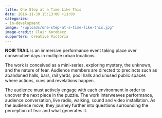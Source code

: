```yaml
---
title: One Step at a Time Like This
date: 2016-11-30 15:13:00 +11:00
categories:
- in-development
image: "/uploads/one-step-at-a-time-like-this.jpg"
image-credit: Clair Korobacz
supporters: Creative Victoria
---
```


**NOIR TRAIL** is an immersive performance event taking place over consecutive days in multiple urban locations.

The work is conceived as a mini-series, exploring mystery, the unknown, and the nature of fear. Audience members are directed to precincts such as abandoned halls, bars, rail yards, pool halls and unused public spaces where actions, cues and revelations happen. 

The audience must actively engage with each environment in order to uncover the next piece in the puzzle. The work interweaves performance, audience conversation, live radio, walking, sound and video installation. As the audience move, they journey further into questions surrounding the perception of fear and what generates it. 
